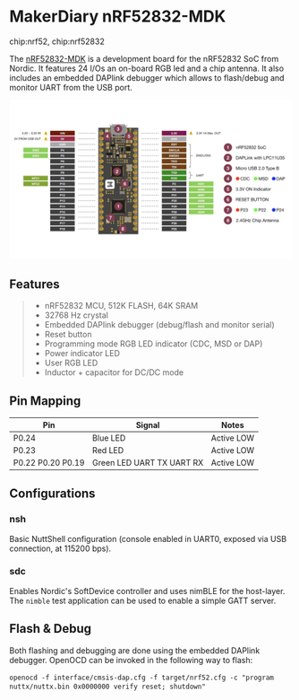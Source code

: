 # MakerDiary nRF52832-MDK

<div class="tags">

chip:nrf52, chip:nrf52832

</div>

The [nRF52832-MDK](https://wiki.makerdiary.co/nrf52832-mdk) is a
development board for the nRF52832 SoC from Nordic. It features 24 I/Os
an on-board RGB led and a chip antenna. It also includes an embedded
DAPlink debugger which allows to flash/debug and monitor UART from the
USB port.

![Pinout diagram](pinout.png)

## Features

>   - nRF52832 MCU, 512K FLASH, 64K SRAM
>   - 32768 Hz crystal
>   - Embedded DAPlink debugger (debug/flash and monitor serial)
>   - Reset button
>   - Programming mode RGB LED indicator (CDC, MSD or DAP)
>   - Power indicator LED
>   - User RGB LED
>   - Inductor + capacitor for DC/DC mode

## Pin Mapping

| Pin               | Signal                    | Notes      |
| ----------------- | ------------------------- | ---------- |
| P0.24             | Blue LED                  | Active LOW |
| P0.23             | Red LED                   | Active LOW |
| P0.22 P0.20 P0.19 | Green LED UART TX UART RX | Active LOW |

## Configurations

### nsh

Basic NuttShell configuration (console enabled in UART0, exposed via USB
connection, at 115200 bps).

### sdc

Enables Nordic's SoftDevice controller and uses nimBLE for the
host-layer. The `nimble` test application can be used to enable a simple
GATT server.

## Flash & Debug

Both flashing and debugging are done using the embedded DAPlink
debugger. OpenOCD can be invoked in the following way to flash:

    openocd -f interface/cmsis-dap.cfg -f target/nrf52.cfg -c "program nuttx/nuttx.bin 0x0000000 verify reset; shutdown"
